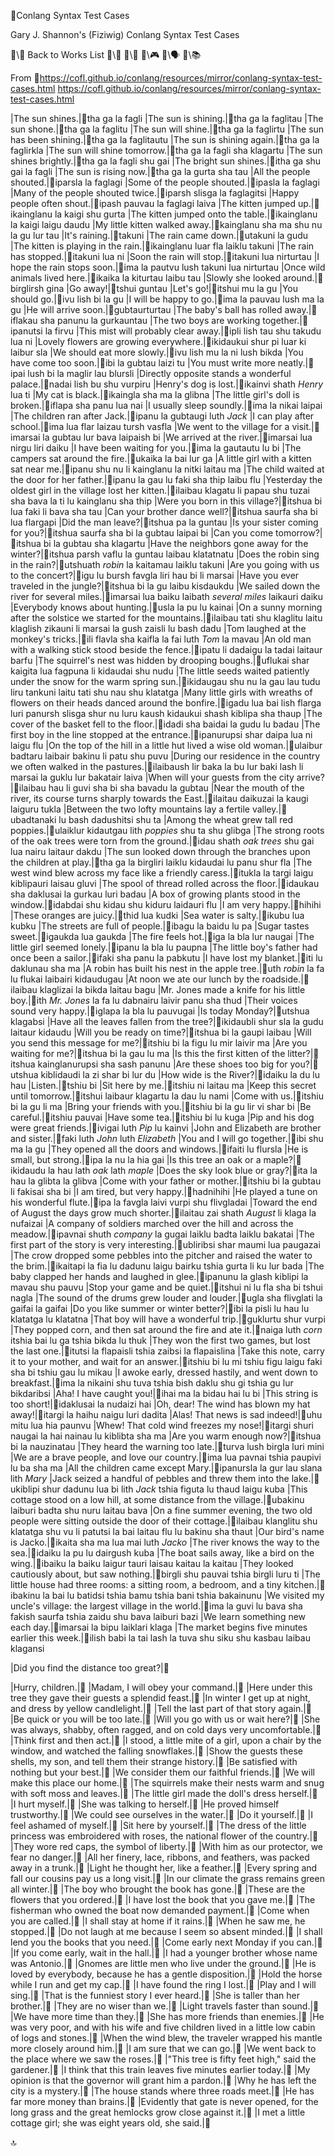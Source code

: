 📛Conlang Syntax
Test Cases

Gary J. Shannon's (Fiziwig)
Conlang Syntax Test Cases

🔗\💬 Back to Works List
🔗\📖
🔗\🌳
🔗\🎮
🔗\🗣️
🔗\📚

From 🔗https://cofl.github.io/conlang/resources/mirror/conlang-syntax-test-cases.html https://cofl.github.io/conlang/resources/mirror/conlang-syntax-test-cases.html

|The sun shines.|🎏tha ga la fagli
|The sun is shining.|🎏tha ga la faglitau
|The sun shone.|🎏tha ga la faglitu
|The sun will shine.|🎏tha ga la faglirtu
|The sun has been shining.|🎏tha ga la faglitautu
|The sun is shining again.|🎏tha ga la faglirkla
|The sun will shine tomorrow.|🎏tha ga la fagli sha klagartu
|The sun shines brightly.|🎏tha ga la fagli shu gai
|The bright sun shines.|🎏itha ga shu gai la fagli
|The sun is rising now.|🎏tha ga la gurta sha tau
|All the people shouted.|🎏iparsla la faglagi
|Some of the people shouted.|🎏ipasla la faglagi
|Many of the people shouted twice.|🎏iparsh slisga la faglagitsi
|Happy people often shout.|🎏ipash pauvau la faglagi laiva
|The kitten jumped up.|🎏ikainglanu la kaigi shu gurta
|The kitten jumped onto the table.|🎏ikainglanu la kaigi laigu daudu
|My little kitten walked away.|🎏kainglanu sha ma shu nu la gu lur tau
|It's raining.|🎏takuni
|The rain came down.|🎏utakuni la gudu
|The kitten is playing in the rain.|🎏ikainglanu luar fla laiklu takuni
|The rain has stopped.|🎏itakuni lua ni
|Soon the rain will stop.|🎏itakuni lua nirturtau
|I hope the rain stops soon.|🎏ima la pautvu lush takuni lua nirturtau
|Once wild animals lived here.|🎏ikaika la kiturtau laibu tau
|Slowly she looked around.|🎏birglirsh gina
|Go away!|🎏tshui guntau
|Let's go!|🎏itshui mu la gu
|You should go.|🎏ivu lish bi la gu
|I will be happy to go.|🎏ima la pauvau lush ma la gu
|He will arrive soon.|🎏gubtaurturtau
|The baby's ball has rolled away.|🎏iflakau sha panunu la gurkauntau
|The two boys are working together.|🎏ipanutsi la firvu
|This mist will probably clear away.|🎏ipli lish tau shu takudu lua ni
|Lovely flowers are growing everywhere.|🎏ikidaukui shur pi luar ki laibur sla
|We should eat more slowly.|🎏ivu lish mu la ni lush bikda
|You have come too soon.|🎏ibi la gubtau laizi tu
|You must write more neatly.|🎏ipai lush bi la maglir lau blursli
|Directly opposite
stands a wonderful palace.|🎏nadai lish bu shu vurpiru
|Henry's dog is lost.|🎏ikainvi shath _Henry_ lua ti
|My cat is black.|🎏ikaingla sha ma la glibna
|The little girl's doll is broken.|🎏iflapa sha panu lua nai
|I usually sleep soundly.|🎏ima la nikai laipai
|The children ran after Jack.|🎏ipanu la gubtaugi luth _Jack_
|I can play after school.|🎏ima lua flar laizau tursh vasfla
|We went to the village for a visit.|🎏imarsai la gubtau lur bava laipaish bi
|We arrived at the river.|🎏imarsai lua nirgu liri daiku
|I have been waiting for you.|🎏ima la gautautu lu bi
|The campers sat around the fire.|🎏ukaika la bai lur ga
|A little girl with a kitten sat near me.|🎏ipanu shu nu li kainglanu la nitki laitau ma
|The child waited at the door for her father.|🎏ipanu la gau lu faki sha thip laibu flu
|Yesterday the oldest girl
in the village lost her kitten.|🎏ilaibau klagatu li papau shu tuzai
sha bava la ti lu kainglanu sha thip
|Were you born in this village?|🎏itshua bi lua faki li bava sha tau
|Can your brother dance well?|🎏itshua saurfa sha bi lua flargapi
|Did the man leave?|🎏itshua pa la guntau
|Is your sister coming for you?|🎏itshua saurfa sha bi la gubtau laipai bi
|Can you come tomorrow?|🎏itshua bi la gubtau sha klagartu
|Have the neighbors gone away for the winter?|🎏itshua parsh vaflu la guntau laibau klatatnatu
|Does the robin sing in the rain?|🎏utshuath _robin_ la kaitamau laiklu takuni
|Are you going with us to the concert?|🎏igu lu bursh favgla liri hau bi li marsai
|Have you ever traveled in the jungle?|🎏itshua bi la gu laibu kisdaukdu
|We sailed down the river for several miles.|🎏imarsai lua baiku laibath _several miles_ laikauri daiku
|Everybody knows about hunting.|🎏usla la pu lu kainai
|On a sunny morning after the solstice
we started for the mountains.|🎏ilaibau tati shu klaglitu laitu klaglish zikauni li marsai la gush zaisli lu bash dadu
|Tom laughed at the monkey's tricks.|🎏ili flavla sha kaifla la fai luth _Tom_ la mavau
|An old man with a walking stick
stood beside the fence.|🎏ipatu li dadaigu la tadai laitaur barfu
|The squirrel's nest was hidden
by drooping boughs.|🎏uflukai shar kaigita lua fagpuna li kidaudai shu nudu
|The little seeds waited patiently
under the snow for the warm spring sun.|🎏ikidaugau shu nu la gau lau tudu liru tankuni laitu tati shu nau shu klatatga
|Many little girls with wreaths of flowers
on their heads danced around the bonfire.|🎏igadu lua bai lish flarga luri panursh slisga shur nu luru kaush kidaukui shash kiblipa sha thaup
|The cover of the basket fell to the floor.|🎏idadi sha baidai la gudu lu badau
|The first boy in the line
stopped at the entrance.|🎏ipanurupsi shar daipa lua ni laigu flu
|On the top of the hill
in a little hut
lived a wise old woman.|🎏ulaibur badtaru laibair bakinu li patu shu puvu
|During our residence in the country
we often walked in the pastures.|🎏ilaibaush lir baka la bu lur baki lash li marsai la guklu lur bakatair laiva
|When will your guests from the city arrive?|🎏ilaibau hau li guvi sha bi sha bavadu la gubtau
|Near the mouth of the river,
its course turns sharply towards the East.|🎏ilaitau daikuzai la kaugi laiguru tukla
|Between the two lofty mountains
lay a fertile valley.|🎏ubadtanaki lu bash dadushitsi shu ta
|Among the wheat grew tall red poppies.|🎏ulaiklur kidautgau lith _poppies_ shu ta shu glibga
|The strong roots of the oak trees
were torn from the ground.|🎏idau shath _oak trees_ shu gai lua nairu laitaur dakdu
|The sun looked down
through the branches
upon the children at play.|🎏tha ga la birgliri laiklu kidaudai lu panu shur fla
|The west wind blew
across my face
like a friendly caress.|🎏itukla la targi laigu kiblipauri laisau gluvi
|The spool of thread rolled across the floor.|🎏idaukau sha daklusai la gurkau luri badau
|A box of growing plants stood in the window.|🎏idabdai shu kidau shu kiduru laidauri flu
|I am very happy.|🎏hihihi
|These oranges are juicy.|🎏thid lua kudki
|Sea water is salty.|🎏ikubu lua kubku
|The streets are full of people.|🎏ibagu la baidu lu pa
|Sugar tastes sweet.|🎏igaukda lua gaukda
|The fire feels hot.|🎏iga la bla lur naugai
|The little girl seemed lonely.|🎏ipanu la bla lu paupna
|The little boy's father
had once been a sailor.|🎏ifaki sha panu la pabkutu
|I have lost my blanket.|🎏iti lu daklunau sha ma
|A robin has built his nest in the apple tree.|🎏uth _robin_ la fa lu flukai laibairi kidaudugau
|At noon we ate our lunch by the roadside.|🎏ilaibau klaglizai la bikda laitau bagu
|Mr. Jones made a knife for his little boy.|🎏ith _Mr. Jones_ la fa lu dabnairu laivir panu sha thud
|Their voices sound very happy.|🎏iglapa la bla lu pauvugai
|Is today Monday?|🎏utshua klagabsi
|Have all the leaves fallen from the tree?|🎏ikidaubli shur sla la gudu laitaur kidaudu
|Will you be ready on time?|🎏itshua bi la gaupi laibau
|Will you send this message for me?|🎏itshiu bi la figu lu mir laivir ma
|Are you waiting for me?|🎏itshua bi la gau lu ma
|Is this the first kitten of the litter?|🎏itshua kainglanurupsi sha sash panunu
|Are these shoes too big for you?|🎏utshua kiblidaudi la zi shar bi lur du
|How wide is the River?|🎏idaiku la du lu hau
|Listen.|🎏tshiu bi
|Sit here by me.|🎏itshiu ni laitau ma
|Keep this secret until tomorrow.|🎏itshui laibaur klagartu la dau lu nami
|Come with us.|🎏itshiu bi la gu li ma
|Bring your friends with you.|🎏itshiu bi la gu lir vi shar bi
|Be careful.|🎏itshiu pauvai
|Have some tea.|🎏itshiu bi lu kuga
|Pip and his dog were great friends.|🎏ivigai luth _Pip_ lu kainvi
|John and Elizabeth are brother and sister.|🎏faki luth _John_ luth _Elizabeth_
|You and I will go together.|🎏ibi shu ma la gu
|They opened all the doors and windows.|🎏ifaiti lu flursla
|He is small, but strong.|🎏ipa la nu la hia gai
|Is this tree an oak or a maple?|🎏ikidaudu la hau lath _oak_ lath _maple_
|Does the sky look blue or gray?|🎏ita la hau la glibta la glibva
|Come with your father or mother.|🎏itshiu bi la gubtau li fakisai sha bi
|I am tired, but very happy.|🎏hadnihihi
|He played a tune on his wonderful flute.|🎏ipa la favgla laivi vurpi shu flivgladai
|Toward the end of August
the days grow much shorter.|🎏ilaitau zai shath _August_ li klaga la nufaizai
|A company of soldiers marched
over the hill and across the meadow.|🎏ipavnai shuth _company_ la gugai laiklu badta laiklu bakatai
|The first part of the story is very interesting.|🎏ubliribsi shar maumi lua paugazai
|The crow dropped some pebbles
into the pitcher and raised the water to the brim.|🎏ikaitapi la fia lu dadunu laigu bairku tshia gurta li ku lur bada
|The baby clapped her hands and laughed in glee.|🎏ipanunu la glash kiblipi la mavau shu pauvu
|Stop your game and be quiet.|🎏itshui ni lu fla sha bi tshui nagla
|The sound of the drums grew louder and louder.|🎏ugla sha flivglati la gaifai la gaifai
|Do you like summer or winter better?|🎏ibi la pisli lu hau lu klatatga lu klatatna
|That boy will have a wonderful trip.|🎏guklurtu shur vurpi
|They popped corn,
and then sat around the fire and ate it.|🎏naiga luth _corn_ itshia bai lu ga tshia bikda lu thuk
|They won the first two games,
but lost the last one.|🎏itutsi la flapaisli tshia zaibsi la flapaislina
|Take this note,
carry it to your mother,
and wait for an answer.|🎏itshiu bi lu mi tshiu figu laigu faki sha bi tshiu gau lu mikau
|I awoke early,
dressed hastily,
and went down to breakfast.|🎏ima la nikaini shu tuva tshia bish daklu shu gi tshia gu lur bikdaribsi
|Aha! I have caught you!|🎏ihai ma la bidau hai lu bi
|This string is too short!|🎏idaklusai la nudaizi hai
|Oh, dear! The wind has blown my hat away!|🎏itargi la haihu naigu luri dadita
|Alas! That news is sad indeed!|🎏uhu mitu lua hia paunvu
|Whew! That cold wind freezes my nose!|🎏itargi shuri naugai la hai nainau lu kiblibta sha ma
|Are you warm enough now?|🎏itshua bi la nauzinatau
|They heard the warning too late.|🎏turva lush birgla luri mini
|We are a brave people, and love our country.|🎏ima lua pavnai tshia paupivi lu ba sha ma
|All the children came except Mary.|🎏ipanursla la gur lau slana lith _Mary_
|Jack seized a handful of pebbles
and threw them into the lake.|🎏ukiblipi shur dadunu lua bi lith _Jack_ tshia figuta lu thaud laigu kuba
|This cottage stood on a low hill,
at some distance from the village.|🎏ubakinu laiburi badta shu nuru laitau bava
|On a fine summer evening,
the two old people were sitting
outside the door of their cottage.|🎏ilaibau klanglitu shu klatatga shu vu li patutsi la bai laitau flu lu bakinu sha thaut
|Our bird's name is Jacko.|🎏ikaita sha ma lua mai luth _Jacko_
|The river knows the way to the sea.|🎏idaiku la pu lu dairgush kuba
|The boat sails away, like a bird on the wing.|🎏ibaiku la baiku laigur tauri laisau kaitau la kaitau
|They looked cautiously about, but saw nothing.|🎏birgli shu pauvai tshia birgli luru ti
|The little house had three rooms:
a sitting room, a bedroom,
and a tiny kitchen.|🎏ibakinu la bai lu batidsi tshia bamu tshia bani tshia bakainunu
|We visited my uncle's village:
the largest village in the world.|🎏ima la guvi lu bava sha fakish saurfa tshia zaidu shu bava laiburi bazi
|We learn something new each day.|🎏imarsai la bipu laiklari klaga
|The market begins five minutes earlier this week.|🎏ilish babi la tai lash la tuva shu siku shu kasbau laibau klagansi

|Did you find the distance too great?|🎏

|Hurry, children.|🎏
|Madam, I will obey your command.|🎏
|Here under this tree
they gave their guests a splendid feast.|🎏
|In winter I get up at night,
and dress by yellow candlelight.|🎏
|Tell the last part of that story again.|🎏
|Be quick or you will be too late.|🎏
|Will you go with us or wait here?|🎏
|She was always, shabby, often ragged,
and on cold days very uncomfortable.|🎏
|Think first and then act.|🎏
|I stood, a little mite of a girl,
upon a chair by the window,
and watched the falling snowflakes.|🎏
|Show the guests these shells, my son,
and tell them their strange history.|🎏
|Be satisfied with nothing but your best.|🎏
|We consider them our faithful friends.|🎏
|We will make this place our home.|🎏
|The squirrels make their nests warm
and snug with soft moss and leaves.|🎏
|The little girl made the doll's dress herself.|🎏
|I hurt myself.|🎏
|She was talking to herself.|🎏
|He proved himself trustworthy.|🎏
|We could see ourselves in the water.|🎏
|Do it yourself.|🎏
|I feel ashamed of myself.|🎏
|Sit here by yourself.|🎏
|The dress of the little princess
was embroidered with roses,
the national flower of the country.|🎏
|They wore red caps, the symbol of liberty.|🎏
|With him as our protector, we fear no danger.|🎏
|All her finery, lace, ribbons, and feathers,
was packed away in a trunk.|🎏
|Light he thought her, like a feather.|🎏
|Every spring and fall our cousins pay us a long visit.|🎏
|In our climate the grass remains green all winter.|🎏
|The boy who brought the book has gone.|🎏
|These are the flowers that you ordered.|🎏
|I have lost the book that you gave me.|🎏
|The fisherman who owned the boat now demanded payment.|🎏
|Come when you are called.|🎏
|I shall stay at home if it rains.|🎏
|When he saw me, he stopped.|🎏
|Do not laugh at me because I seem so absent minded.|🎏
|I shall lend you the books that you need.|🎏
|Come early next Monday if you can.|🎏
|If you come early, wait in the hall.|🎏
|I had a younger brother whose name was Antonio.|🎏
|Gnomes are little men who live under the ground.|🎏
|He is loved by everybody,
because he has a gentle disposition.|🎏
|Hold the horse while I run and get my cap.|🎏
|I have found the ring I lost.|🎏
|Play and I will sing.|🎏
|That is the funniest story I ever heard.|🎏
|She is taller than her brother.|🎏
|They are no wiser than we.|🎏
|Light travels faster than sound.|🎏
|We have more time than they.|🎏
|She has more friends than enemies.|🎏
|He was very poor,
and with his wife and five children lived
in a little low cabin of logs and stones.|🎏
|When the wind blew,
the traveler wrapped his mantle
more closely around him.|🎏
|I am sure that we can go.|🎏
|We went back to the place where we saw the roses.|🎏
|"This tree is fifty feet high," said the gardener.|🎏
|I think that this train leaves five minutes earlier today.|🎏
|My opinion is that the governor will grant him a pardon.|🎏
|Why he has left the city is a mystery.|🎏
|The house stands where three roads meet.|🎏
|He has far more money than brains.|🎏
|Evidently that gate is never opened,
for the long grass and the great hemlocks
grow close against it.|🎏
|I met a little cottage girl; she was eight years old, she said.|🎏

🔝
